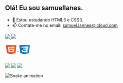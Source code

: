  ## Olá! Eu sou samuellanes.

- 🌱 Estou estudando HTML5 e CSS3.
- 📫 Contate-me no email: samuel.lannes@icloud.com

<div>
  <a href="https://github.com/samuellanes">
  <img height="180em" src="https://github-readme-stats.vercel.app/api?username=samuellanes&show_icons=true&theme=midnight-purple&include_all_commits=true&count_private=true"/>
  <img height="180em" src="https://github-readme-stats.vercel.app/api/top-langs/?username=samuellanes&layout=compact&langs_count=7&theme=midnight-purple"/>
</div>

<div style="display: inline_block"><br>
  <img align="center" alt="Rafa-HTML" height="30" width="40" src="https://raw.githubusercontent.com/devicons/devicon/master/icons/html5/html5-original.svg">
  <img align="center" alt="Rafa-CSS" height="30" width="40" src="https://raw.githubusercontent.com/devicons/devicon/master/icons/css3/css3-original.svg">
</div>

   ##
 
 <div> 
  <a href="https://https://www.instagram.com/p/Bjgbav4hQE6/" target="_blank"><img src="https://img.shields.io/badge/-Instagram-%23E4405F?style=for-the-badge&logo=instagram&logoColor=white" target="_blank"></a>
  <a href="https://www.linkedin.com/in/samuel lanes-45875016a" target="_blank"><img src="https://img.shields.io/badge/-LinkedIn-%230077B5?style=for-the-badge&logo=linkedin&logoColor=white" target="_blank"></a> 
  <a href = "mailto:samuel-boy2008@hotmail.com"><img src="https://img.shields.io/badge/-Gmail-%23333?style=for-the-badge&logo=gmail&logoColor=white" target="_blank"></a>
 
  ![Snake animation](https://github.com/samuellanes/samuellanes/blob/output/github-contribution-grid-snake.svg)
  
  
</div>
